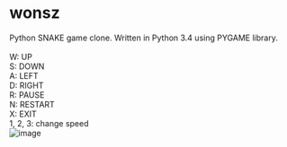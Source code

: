 # wonsz
Python SNAKE game clone. Written in Python 3.4 using PYGAME library.
<br/><br/>
W:  UP<br/>
S:  DOWN<br/>
A:  LEFT<br/>
D:  RIGHT<br/>
R:  PAUSE<br/>
N:  RESTART<br/>
X:  EXIT<br/>
1, 2, 3:  change speed
<br/>
![image](https://user-images.githubusercontent.com/29359337/158018297-5e482c15-f3f8-4696-9ed1-c8857d9bc183.png)
